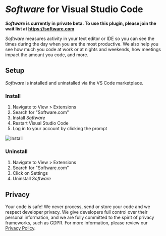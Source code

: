 # *Software* for Visual Studio Code

***Software* is currently in private beta. To use this plugin, please join the wait list at https://software.com**

*Software* measures activity in your text editor or IDE so you can see the times during the day when you are the most productive. We also help you see how much you code at work or at nights and weekends, how meetings impact the amount you code, and more. 

## Setup

*Software* is installed and uninstalled via the VS Code marketplace.

<!--- Begin: setup --->

### Install

1. Navigate to View > Extensions
2. Search for "Software.com"
3. Install *Software*
4. Restart Visual Studio Code
5. Log in to your account by clicking the prompt 

![Install](https://user-images.githubusercontent.com/27828739/42645871-03ea0660-85b4-11e8-98c8-cade773d91c5.gif)

### Uninstall

1. Navigate to View > Extensions
2. Search for "Software.com"
3. Click on Settings 
4. Uninstall *Software*

<!--- End: setup --->

## Privacy

Your code is safe! We never process, send or store your code and we respect developer privacy. We give developers full control over their personal information, and we are fully committed to the spirit of privacy frameworks, such as GDPR. For more information, please review our [Privacy Policy](https://software.com/privacy-policy).
